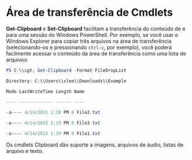 # Área de transferência de Cmdlets
**Get-Clipboard** e **Set-Clipboard** facilitam a transferência do conteúdo de e para uma sessão do Windows PowerShell. Por exemplo, se você usar o Windows Explorer para copiar três arquivos
na área de transferência (selecionando-os e pressionando `ctrl-c`, por exemplo), você poderá facilmente acessar o conteúdo da área de transferência como uma lista de arquivos:

```powershell 
PS C:\\&gt; Get-Clipboard -Format FileDropList

Directory: C:\\Users\\slee\\Downloads\\Example

Mode LastWriteTime Length Name

---- ------------- ------ ----

-a---- 4/14/2015 1:19 PM 0 File2.txt

-a---- 4/14/2015 1:19 PM 0 File3.txt

-a---- 4/14/2015 1:19 PM 0 File1.txt
```


Os cmdlets Clipboard dão suporte a imagens, arquivos de áudio, listas de arquivo e texto.


<!--HONumber=Apr16_HO3-->


